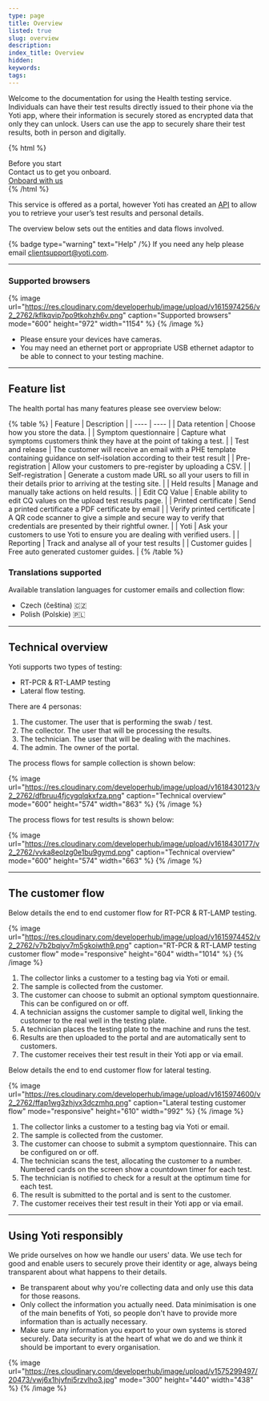 ```yaml
---
type: page
title: Overview
listed: true
slug: overview
description: 
index_title: Overview
hidden: 
keywords: 
tags: 
---
```


Welcome to the documentation for using the Health testing service. Individuals can have their test results directly issued to their phone via the Yoti app, where their information is securely stored as encrypted data that only they can unlock. Users can use the app to securely share their test results, both in person and digitally.

{% html %}
<div class="alert-BYS">
   <div class="alert-title" id="BYS">
      Before you start
   </div>
   <div class="alert-text" >
Contact us to get you onboard.  </div>
   <div class="alert-links"> 
      <a  target="_self" href="mailto:clientsupport@yoti.com"> Onboard with us </a>
   </div>
</div>
{% /html %}

This service is offered as a portal, however Yoti has created an [API](https://developers.yoti.com/health/integration-guide) to allow you to retrieve your user’s test results and personal details.

The overview below sets out the entities and data flows involved.

{% badge type="warning" text="Help" /%} If you need any help please email [clientsupport@yoti.com](mailto:clientsupport@yoti.com).

---

### Supported browsers

{% image url="https://res.cloudinary.com/developerhub/image/upload/v1615974256/v2_2762/kflkqvip7po9tkohzh6v.png" caption="Supported browsers" mode="600" height="972" width="1154" %}
{% /image %}

- Please ensure your devices have cameras. 
- You may need an ethernet port or appropriate USB ethernet adaptor to be able to connect to your testing machine.

---

## Feature list

The health portal has many features please see overview below:

{% table %}
| Feature | Description | 
| ---- | ---- | 
| Data retention | Choose how you store the data. | 
| Symptom questionnaire | Capture what symptoms customers think they have at the point of taking a test. | 
| Test and release | The customer will receive an email with a PHE template containing guidance on self-isolation according to their test result | 
| Pre-registration | Allow your customers to pre-register by uploading a CSV. | 
| Self-registration | Generate a custom made URL so all your users to fill in their details prior to arriving at the testing site. | 
| Held results | Manage and manually take actions on held results. | 
| Edit CQ Value | Enable ability to edit CQ values on the upload test results page. | 
| Printed certificate | Send a printed certificate a PDF certificate by email | 
| Verify printed certificate | A QR code scanner to give a simple and secure way to verify that credentials are presented by their rightful owner. | 
| Yoti | Ask your customers to use Yoti to ensure you are dealing with verified users. | 
| Reporting | Track and analyse all of your test results | 
| Customer guides | Free auto generated customer guides. | 
{% /table %}

### Translations supported

Available translation languages for customer emails and collection flow:

- Czech (čeština) 🇨🇿
- Polish (Polskie) 🇵🇱

---

## Technical overview

Yoti supports two types of testing:

- RT-PCR & RT-LAMP testing
- Lateral flow testing. 

There are 4 personas:

1. The customer. The user that is performing the swab / test. 
2. The collector. The user that will be processing the results. 
3. The technician. The user that will be dealing with the machines.
4. The admin. The owner of the portal.

The process flows for sample collection is shown below:

{% image url="https://res.cloudinary.com/developerhub/image/upload/v1618430123/v2_2762/dfbruu4fjcygqlqkxfza.png" caption="Technical overview" mode="600" height="574" width="863" %}
{% /image %}

The process flows for test results is shown below:

{% image url="https://res.cloudinary.com/developerhub/image/upload/v1618430177/v2_2762/vvka8eolzg0e1bu9gymd.png" caption="Technical overview" mode="600" height="574" width="663" %}
{% /image %}

---

## The customer flow

Below details the end to end customer flow for RT-PCR & RT-LAMP testing.

{% image url="https://res.cloudinary.com/developerhub/image/upload/v1615974452/v2_2762/v7b2bqiyv7m5gkoiwth9.png" caption="RT-PCR & RT-LAMP testing customer flow" mode="responsive" height="604" width="1014" %}
{% /image %}

1. The collector links a customer to a testing bag via Yoti or email.
2. The sample is collected from the customer.
3. The customer can choose to submit an optional symptom questionnaire. This can be configured on or off. 
4. A technician assigns the customer sample to digital well, linking the customer to the real well in the testing plate.
5. A technician places the testing plate to the machine and runs the test.
6. Results are then uploaded to the portal and are automatically sent to customers.
7. The customer receives their test result in their Yoti app or via email.

Below details the end to end customer flow for lateral testing.

{% image url="https://res.cloudinary.com/developerhub/image/upload/v1615974600/v2_2762/ffap1wg3zhjvx3dczmhq.png" caption="Lateral testing customer flow" mode="responsive" height="610" width="992" %}
{% /image %}

1. The collector links a customer to a testing bag via Yoti or email.
2. The sample is collected from the customer.
3. The customer can choose to submit a symptom questionnaire. This can be configured on or off. 
4. The technician scans the test, allocating the customer to a number. Numbered cards on the screen show a countdown timer for each test.
5. The technician is notified to check for a result at the optimum time for each test.
6. The result is submitted to the portal and is sent to the customer.
7. The customer receives their test result in their Yoti app or via email.

---

## Using Yoti responsibly

We pride ourselves on how we handle our users' data. We use tech for good and enable users to securely prove their identity or age, always being transparent about what happens to their details.

- Be transparent about why you're collecting data and only use this data for those reasons.
- Only collect the information you actually need. Data minimisation is one of the main benefits of Yoti, so people don't have to provide more information than is actually necessary.
- Make sure any information you export to your own systems is stored securely. Data security is at the heart of what we do and we think it should be important to every organisation.

{% image url="https://res.cloudinary.com/developerhub/image/upload/v1575299497/20473/vwj6x1hjvfni5rzvlho3.jpg" mode="300" height="440" width="438" %}
{% /image %}